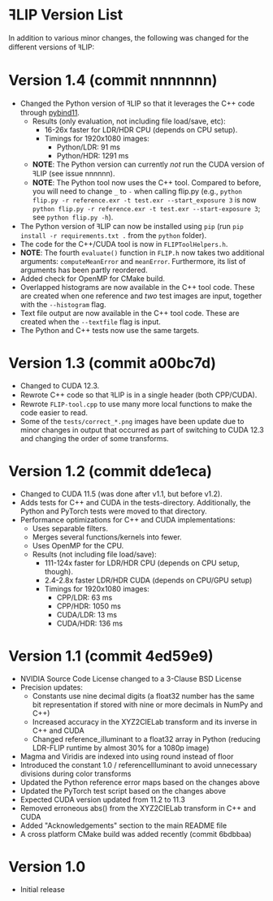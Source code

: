 # ꟻLIP Version List

In addition to various minor changes, the following was
changed for the different versions of ꟻLIP:

# Version 1.4 (commit nnnnnnn)
- Changed the Python version of ꟻLIP so that it leverages the C++ code through [pybind11](https://github.com/pybind/pybind11).
	- Results (only evaluation, not including file load/save, etc):
		- 16-26x faster for LDR/HDR CPU (depends on CPU setup).
		- Timings for 1920x1080 images:
			- Python/LDR: 91 ms
			- Python/HDR: 1291 ms
	- **NOTE**: The Python version can currently _not_ run the CUDA version of ꟻLIP (see issue nnnnnn).
	- **NOTE**: The Python tool now uses the C++ tool. Compared to before, you will need to change `_` to `-` when calling flip.py (e.g., `python flip.py -r reference.exr -t test.exr --start_exposure 3` is now `python flip.py -r reference.exr -t test.exr --start-exposure 3`; see `python flip.py -h`).
- The Python version of ꟻLIP can now be installed using `pip` (run `pip install -r requirements.txt .` from the `python` folder).
- The code for the C++/CUDA tool is now in `FLIPToolHelpers.h`.
- **NOTE**: The fourth `evaluate()` function in `FLIP.h` now takes two additional arguments: `computeMeanError` and `meanError`. Furthermore, its list of arguments has been partly reordered.
- Added check for OpenMP for CMake build.
- Overlapped histograms are now available in the C++ tool code. These are created when one reference and _two_ test images are input, together with the `--histogram` flag.
- Text file output are now available in the C++ tool code. These are created when the `--textfile` flag is input.
- The Python and C++ tests now use the same targets.

# Version 1.3 (commit a00bc7d)
- Changed to CUDA 12.3.
- Rewrote C++ code so that ꟻLIP is in a single header (both CPP/CUDA).
- Rewrote `FLIP-tool.cpp` to use many more local functions to make the code easier to read.
- Some of the `tests/correct_*.png` images have been update due to minor changes in output that occurred as part of switching to CUDA 12.3 and changing the order of some transforms.

# Version 1.2 (commit dde1eca)
- Changed to CUDA 11.5 (was done after v1.1, but before v1.2).
- Adds tests for C++ and CUDA in the tests-directory.
  Additionally, the Python and PyTorch tests were moved to that directory.
- Performance optimizations for C++ and CUDA implementations:
    - Uses separable filters.
    - Merges several functions/kernels into fewer.
    - Uses OpenMP for the CPU.
    - Results (not including file load/save):
        - 111-124x faster for LDR/HDR CPU (depends on CPU setup, though).
        - 2.4-2.8x faster LDR/HDR CUDA (depends on CPU/GPU setup)
		- Timings for 1920x1080 images:
			- CPP/LDR: 63 ms
			- CPP/HDR: 1050 ms
			- CUDA/LDR: 13 ms
			- CUDA/HDR: 136 ms

# Version 1.1 (commit 4ed59e9)
- NVIDIA Source Code License changed to a 3-Clause BSD License
- Precision updates:
    - Constants use nine decimal digits (a float32 number has the same
      bit representation if stored with nine or more decimals in NumPy
      and C++)
    - Increased accuracy in the XYZ2CIELab transform and its inverse in
      C++ and CUDA
    - Changed reference_illuminant to a float32 array in Python
      (reducing LDR-FLIP runtime by almost 30% for a 1080p image)
- Magma and Viridis are indexed into using round instead of floor
- Introduced the constant 1.0 / referenceIlluminant to avoid unnecessary
  divisions during color transforms
- Updated the Python reference error maps based on the changes above
- Updated the PyTorch test script based on the changes above
- Expected CUDA version updated from 11.2 to 11.3
- Removed erroneous abs() from the XYZ2CIELab transform in C++ and CUDA
- Added "Acknowledgements" section to the main README file
- A cross platform CMake build was added recently (commit 6bdbbaa)

# Version 1.0
- Initial release
